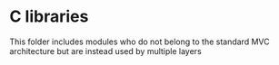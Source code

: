 # C libraries

This folder includes modules who do not belong to the standard MVC architecture but are instead used by multiple layers
